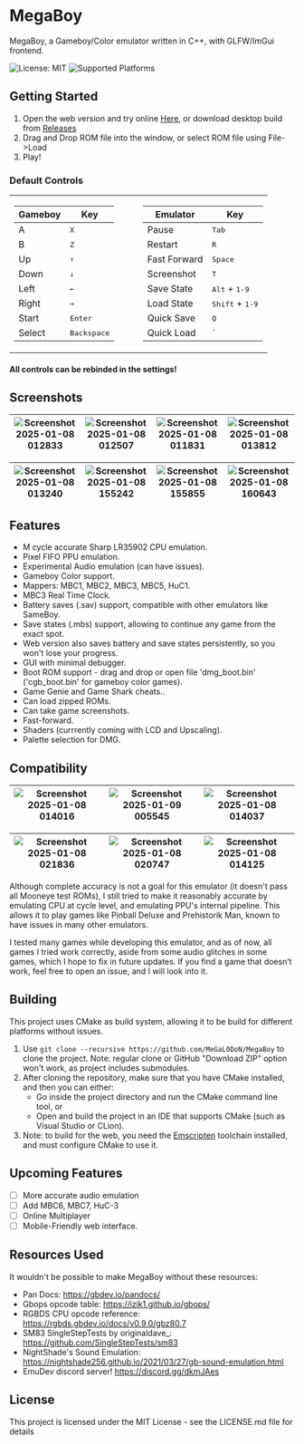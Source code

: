 # MegaBoy

MegaBoy, a Gameboy/Color emulator written in C++, with GLFW/ImGui frontend.

![License: MIT](https://img.shields.io/badge/License-MIT-blue.svg)
![Supported Platforms](https://img.shields.io/badge/Platforms-Windows%20%7C%20Linux%20%7C%20MacOS%20%7C%20Web-blue.svg)

## Getting Started
1. Open the web version and try online [Here](https://megal0don.github.io/MegaBoy/), or download desktop build from [Releases](https://github.com/MeGaL0DoN/MegaBoy/releases)
2. Drag and Drop ROM file into the window, or select ROM file using File->Load
3. Play!
### Default Controls
<table style="width:100%">
  <tr>
    <td style="width:50%; vertical-align: top;">

| Gameboy | Key |
| --- | --- |
| A | <kbd>X</kbd> |
| B | <kbd>Z</kbd> |
| Up | <kbd>↑</kbd> |
| Down | <kbd>↓</kbd> |
| Left | <kbd>←</kbd> |
| Right | <kbd>→</kbd> |
| Start | <kbd>Enter</kbd> |
| Select | <kbd>Backspace</kbd> |

  </td>
  <td style="width:50%; vertical-align: top;">

| Emulator | Key |
| --- | --- |
| Pause | <kbd>Tab</kbd> |
| Restart | <kbd>R</kbd> |
| Fast Forward | <kbd>Space</kbd> |
| Screenshot | <kbd>T</kbd> |
| Save State | <kbd>Alt</kbd> + <kbd>1-9</kbd> |
| Load State | <kbd>Shift</kbd> + <kbd>1-9</kbd> |
| Quick Save | <kbd>Q</kbd> |
| Quick Load | <kbd>`</kbd> |

  </td>
  </tr>
</table>

#### All controls can be rebinded in the settings!

## Screenshots
| ![Screenshot 2025-01-08 012833](https://github.com/user-attachments/assets/f31cda15-81cb-424b-b828-cc05c75e4106) | ![Screenshot 2025-01-08 012507](https://github.com/user-attachments/assets/5f07df43-75d5-408c-8884-8f394b398f8e) | ![Screenshot 2025-01-08 011831](https://github.com/user-attachments/assets/e464a0ac-79dd-41eb-814b-1f6688c3026b) | ![Screenshot 2025-01-08 013812](https://github.com/user-attachments/assets/ebef2f8b-0f67-4b78-978a-e29e342840a6) |
|---------------------------------|---------------------------------|---------------------------------|---------------------------------|

| ![Screenshot 2025-01-08 013240](https://github.com/user-attachments/assets/7901d9cd-dff7-48d7-89c8-64dbfead17b1) | ![Screenshot 2025-01-08 155242](https://github.com/user-attachments/assets/d5af8e16-d0b1-47d8-8234-dc9c75a00b0f) | ![Screenshot 2025-01-08 155855](https://github.com/user-attachments/assets/5cd47cd3-7b11-4938-b9f7-361f807c777b) | ![Screenshot 2025-01-08 160643](https://github.com/user-attachments/assets/0fa898ac-d017-4ab1-a0b1-76094c5c668a) |
|---------------------------------|---------------------------------|---------------------------------|---------------------------------|

## Features
* M cycle accurate Sharp LR35902 CPU emulation.
* Pixel FIFO PPU emulation.
* Experimental Audio emulation (can have issues).
* Gameboy Color support.
* Mappers: MBC1, MBC2, MBC3, MBC5, HuC1.
* MBC3 Real Time Clock.
* Battery saves (.sav) support, compatible with other emulators like SameBoy.
* Save states (.mbs) support, allowing to continue any game from the exact spot.
* Web version also saves battery and save states persistently, so you won't lose your progress.
* GUI with minimal debugger.
* Boot ROM support - drag and drop or open file 'dmg_boot.bin' ('cgb_boot.bin' for gameboy color games).
* Game Genie and Game Shark cheats..
* Can load zipped ROMs.
* Can take game screenshots.
* Fast-forward.
* Shaders (currrently coming with LCD and Upscaling).
* Palette selection for DMG.
  
## Compatibility
| ![Screenshot 2025-01-08 014016](https://github.com/user-attachments/assets/bd0d8932-5f5b-4e38-bc1d-b849f81acf2b) | ![Screenshot 2025-01-09 005545](https://github.com/user-attachments/assets/4173ddd5-518c-48c6-90a3-0615859c3196) | ![Screenshot 2025-01-08 014037](https://github.com/user-attachments/assets/1a5f50c6-d23b-43aa-b479-57820ef6cac5) | 
|---------------------------------|---------------------------------|---------------------------------|

![Screenshot 2025-01-08 021836](https://github.com/user-attachments/assets/be9d8340-4792-4a98-a3f3-93040f72aaf2) | ![Screenshot 2025-01-08 020747](https://github.com/user-attachments/assets/83abbd8f-c890-4e9e-964c-2259a98c9d12) | ![Screenshot 2025-01-08 014125](https://github.com/user-attachments/assets/dfbd8117-151c-40e8-8490-423208cbd3fe) |
|---------------------------------|---------------------------------|---------------------------------|

Although complete accuracy is not a goal for this emulator (it doesn't pass all Mooneye test ROMs), I still tried to make it reasonably accurate by emulating CPU at cycle level, and emulating PPU's internal pipeline. This allows it to play games like Pinball Deluxe and Prehistorik Man, known to have issues in many other emulators.

I tested many games while developing this emulator, and as of now, all games I tried work correctly, aside from some audio glitches in some games, which I hope to fix in future updates. If you find a game that doesn’t work, feel free to open an issue, and I will look into it.

## Building
This project uses CMake as build system, allowing it to be build for different platforms without issues.
1. Use ```git clone --recursive https://github.com/MeGaL0DoN/MegaBoy``` to clone the project. Note: regular clone or GitHub "Download ZIP" option won't work, as project includes submodules.
2. After cloning the repository, make sure that you have CMake installed, and then you can either:
   * Go inside the project directory and run the CMake command line tool, or
   * Open and build the project in an IDE that supports CMake (such as Visual Studio or CLion).
3. Note: to build for the web, you need the [Emscripten](https://emscripten.org/) toolchain installed, and must configure CMake to use it.

## Upcoming Features
- [ ] More accurate audio emulation
- [ ] Add MBC6, MBC7, HuC-3
- [ ] Online Multiplayer
- [ ] Mobile-Friendly web interface.

## Resources Used
It wouldn't be possible to make MegaBoy without these resources:

* Pan Docs: https://gbdev.io/pandocs/
* Gbops opcode table: https://izik1.github.io/gbops/
* RGBDS CPU opcode reference: https://rgbds.gbdev.io/docs/v0.9.0/gbz80.7
* SM83 SingleStepTests by originaldave_: https://github.com/SingleStepTests/sm83
* NightShade's Sound Emulation: https://nightshade256.github.io/2021/03/27/gb-sound-emulation.html
* EmuDev discord server! https://discord.gg/dkmJAes

## License
This project is licensed under the MIT License - see the LICENSE.md file for details
